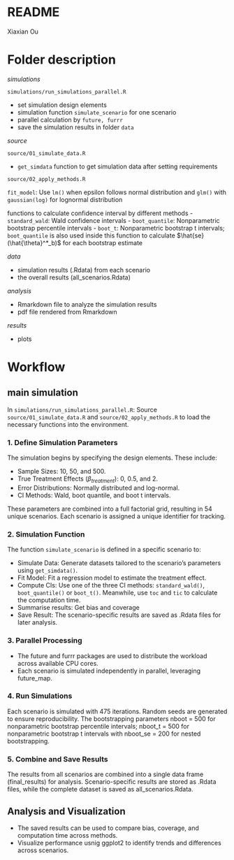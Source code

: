 README
================
Xiaxian Ou

# Folder description

*simulations*

`simulations/run_simulations_parallel.R`

- set simulation design elements
- simulation function `simulate_scenario` for one scenario
- parallel calculation by `future, furrr`
- save the simulation results in folder `data`

*source*

`source/01_simulate_data.R`

- `get_simdata` function to get simulation data after setting
  requirements

`source/02_apply_methods.R`

`fit_model`: Use `lm()` when epsilon follows normal distribution and
`glm()` with `gaussian(log)` for lognormal distribution

functions to calculate confidence interval by different methods -
`standard_wald`: Wald confidence intervals - `boot_quantile`:
Nonparametric bootstrap percentile intervals - `boot_t`: Nonparametric
bootstrap t intervals; `boot_quantile` is also used inside this function
to calculate $\hat{se}(\hat{\theta}^*_b)$ for each bootstrap estimate

*data*

- simulation results (.Rdata) from each scenario
- the overall results (all_scenarios.Rdata)

*analysis*

- Rmarkdown file to analyze the simulation results
- pdf file rendered from Rmarkdown

*results*

- plots

# Workflow

## main simulation

In `simulations/run_simulations_parallel.R`: Source
`source/01_simulate_data.R` and `source/02_apply_methods.R` to load the
necessary functions into the environment.

### 1. Define Simulation Parameters

The simulation begins by specifying the design elements. These include:

- Sample Sizes: 10, 50, and 500.
- True Treatment Effects ($\beta_{treatment}$): 0, 0.5, and 2.
- Error Distributions: Normally distributed and log-normal.
- CI Methods: Wald, boot quantile, and boot t intervals.

These parameters are combined into a full factorial grid, resulting in
54 unique scenarios. Each scenario is assigned a unique identifier for
tracking.

### 2. Simulation Function

The function `simulate_scenario` is defined in a specific scenario to:

- Simulate Data: Generate datasets tailored to the scenario’s parameters
  using `get_simdata()`.
- Fit Model: Fit a regression model to estimate the treatment effect.
- Compute CIs: Use one of the three CI methods: `standard_wald()`,
  `boot_quantile()` or `boot_t()`. Meanwhile, use `toc` and `tic` to
  calculate the computation time.
- Summarise results: Get bias and coverage
- Save Result: The scenario-specific results are saved as .Rdata files
  for later analysis.

### 3. Parallel Processing

- The future and furrr packages are used to distribute the workload
  across available CPU cores.
- Each scenario is simulated independently in parallel, leveraging
  future_map.

### 4. Run Simulations

Each scenario is simulated with 475 iterations. Random seeds are
generated to ensure reproducibility. The bootstrapping parameters nboot
= 500 for nonparametric bootstrap percentile intervals; nboot_t = 500
for nonparametric bootstrap t intervals with nboot_se = 200 for nested
bootstrapping.

### 5. Combine and Save Results

The results from all scenarios are combined into a single data frame
(final_results) for analysis. Scenario-specific results are stored as
.Rdata files, while the complete dataset is saved as
all_scenarios.Rdata.

## Analysis and Visualization

- The saved results can be used to compare bias, coverage, and
  computation time across methods.
- Visualize performance usnig ggplot2 to identify trends and differences
  across scenarios.
